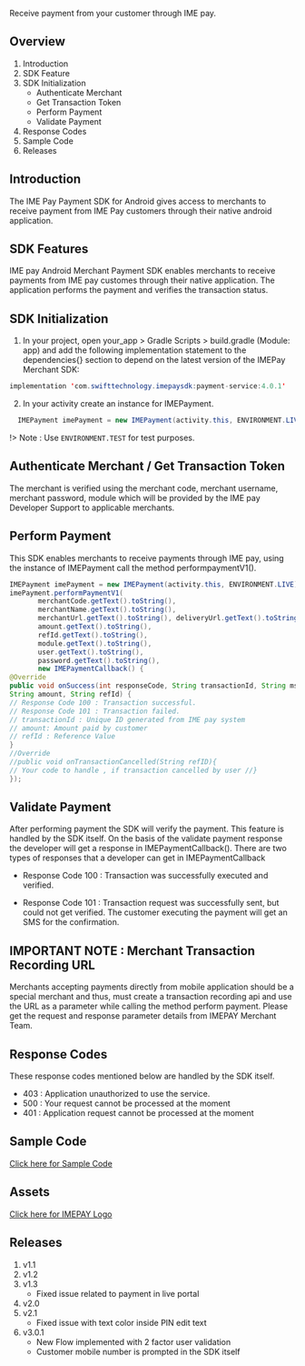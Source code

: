 Receive payment from your customer through IME pay.

Overview
--------

1. Introduction
2. SDK Feature
3. SDK Initialization
   * Authenticate Merchant
   * Get Transaction Token
   * Perform Payment
   * Validate Payment
4. Response Codes
5. Sample Code
6. Releases

Introduction
------------

The IME Pay Payment SDK for Android gives access to merchants to receive payment from IME Pay customers through their native android application.

SDK Features
------------
IME pay Android Merchant Payment SDK enables merchants to receive payments from IME pay customes through their native application. The application performs the payment and verifies the transaction status.

SDK Initialization 
------------------

1. In your project, open your_app > Gradle Scripts > build.gradle (Module: app) and add the following implementation statement  to the dependencies{} section to depend on the latest version of the IMEPay Merchant SDK: 
  ```java
  implementation 'com.swifttechnology.imepaysdk:payment-service:4.0.1'
  ```
2. In your activity create an instance for IMEPayment.
  ```java
    IMEPayment imePayment = new IMEPayment(activity.this, ENVIRONMENT.LIVE);
  ```
  
!> Note : Use `ENVIRONMENT.TEST` for test purposes.


Authenticate Merchant / Get Transaction Token
---------------------------------------------

The merchant is verified using the merchant code, merchant username, merchant password, module which will be provided by the IME pay Developer Support to applicable merchants. 

Perform Payment
---------------

This SDK enables merchants to receive payments through IME pay, using the instance of IMEPayment call the method performpaymentV1().

```java
IMEPayment imePayment = new IMEPayment(activity.this, ENVIRONMENT.LIVE);
imePayment.performPaymentV1(
       merchantCode.getText().toString(),
       merchantName.getText().toString(),
       merchantUrl.getText().toString(), deliveryUrl.getText().toString(),
       amount.getText().toString(),
       refId.getText().toString(),
       module.getText().toString(),
       user.getText().toString(),
       password.getText().toString(),
       new IMEPaymentCallback() {
@Override
public void onSuccess(int responseCode, String transactionId, String msisdn,
String amount, String refId) {
// Response Code 100 : Transaction successful.
// Response Code 101 : Transaction failed.
// transactionId : Unique ID generated from IME pay system
// amount: Amount paid by customer
// refId : Reference Value
}
//Override
//public void onTransactionCancelled(String refID){
// Your code to handle , if transaction cancelled by user //}
});


```

Validate Payment
----------------
After performing payment the SDK will verify the payment. This feature is handled by the SDK itself. On the basis of the validate payment response the developer will get a response in IMEPaymentCallback(). There are two types of responses that a developer can get in IMEPaymentCallback 

* Response Code 100 : 
  Transaction was successfully executed and verified.

* Response Code 101 : 
  Transaction request was successfully sent, but could not get verified. The customer executing the payment will get an SMS for the confirmation.

IMPORTANT NOTE : Merchant Transaction Recording URL
---------------------------------------------------
Merchants accepting payments directly from mobile application should be a special merchant and thus, must create a transaction recording api and use the URL as a parameter while calling the method perform payment. Please get the request and response parameter details from IMEPAY Merchant Team.

Response Codes
--------------
These response codes mentioned below are handled by the SDK itself.

* 403 : Application unauthorized to use the service.
* 500 : Your request cannot be processed at the moment
* 401 : Application request cannot be processed at the moment

Sample Code
-----------

[ Click here for Sample Code ](https://github.com/imepay/imepaySDK_android/blob/master/SampleActivity.java)

Assets
------

[ Click here for IMEPAY Logo](https://raw.githubusercontent.com/imepay/imepaySDK_android/master/imepaylogo.svg)



Releases
-----------

1. v1.1
2. v1.2
3. v1.3
   * Fixed issue related to payment in live portal
4. v2.0
5. v2.1
   * Fixed issue with text color inside PIN edit text
6. v3.0.1
   * New Flow implemented with 2 factor user validation
   * Customer mobile number is prompted in the SDK itself


